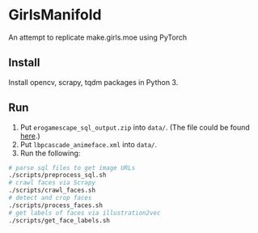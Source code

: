 # GirlsManifold
An attempt to replicate make.girls.moe using PyTorch


## Install

Install opencv, scrapy, tqdm packages in Python 3.

## Run

1. Put `erogamescape_sql_output.zip` into `data/`. (The file could be found [here]( https://github.com/makegirlsmoe/makegirlsmoe_web/issues/11#issuecomment-330504682).)
2. Put `lbpcascade_animeface.xml` into `data/`.
3. Run the following:

```bash
# parse sql files to get image URLs
./scripts/preprocess_sql.sh
# crawl faces via Scrapy
./scripts/crawl_faces.sh
# detect and crop faces
./scripts/process_faces.sh
# get labels of faces via illustration2vec
./scripts/get_face_labels.sh
```

